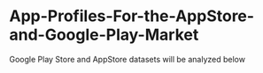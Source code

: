 # App-Profiles-For-the-AppStore-and-Google-Play-Market
Google Play Store and AppStore datasets will be analyzed below
